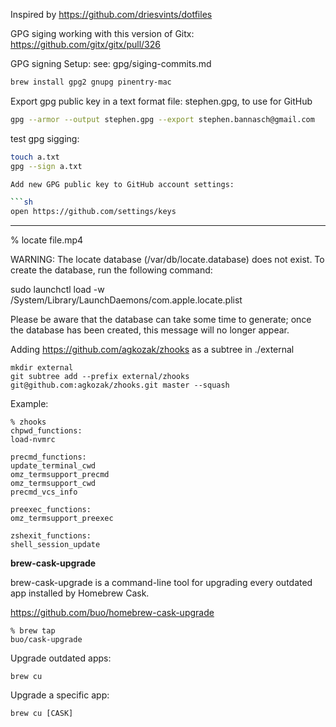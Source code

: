 Inspired by https://github.com/driesvints/dotfiles

GPG siging working with this version of Gitx: https://github.com/gitx/gitx/pull/326

GPG signing Setup: see: gpg/siging-commits.md


```sh
brew install gpg2 gnupg pinentry-mac
```

Export gpg public key in a text format file: stephen.gpg, to use for GitHub

```sh
gpg --armor --output stephen.gpg --export stephen.bannasch@gmail.com
```

test gpg sigging:

```sh
touch a.txt
gpg --sign a.txt

Add new GPG public key to GitHub account settings:

```sh
open https://github.com/settings/keys
```

___

% locate file.mp4

WARNING: The locate database (/var/db/locate.database) does not exist.
To create the database, run the following command:

  sudo launchctl load -w /System/Library/LaunchDaemons/com.apple.locate.plist

Please be aware that the database can take some time to generate; once
the database has been created, this message will no longer appear.

Adding https://github.com/agkozak/zhooks as a subtree in ./external

```
mkdir external
git subtree add --prefix external/zhooks git@github.com:agkozak/zhooks.git master --squash
```

Example:

```
% zhooks
chpwd_functions:
load-nvmrc

precmd_functions:
update_terminal_cwd
omz_termsupport_precmd
omz_termsupport_cwd
precmd_vcs_info

preexec_functions:
omz_termsupport_preexec

zshexit_functions:
shell_session_update
```

**brew-cask-upgrade**

brew-cask-upgrade is a command-line tool for upgrading every outdated app installed by Homebrew Cask.

https://github.com/buo/homebrew-cask-upgrade

```
% brew tap
buo/cask-upgrade
```

Upgrade outdated apps:

```
brew cu
```

Upgrade a specific app:

```
brew cu [CASK]
```